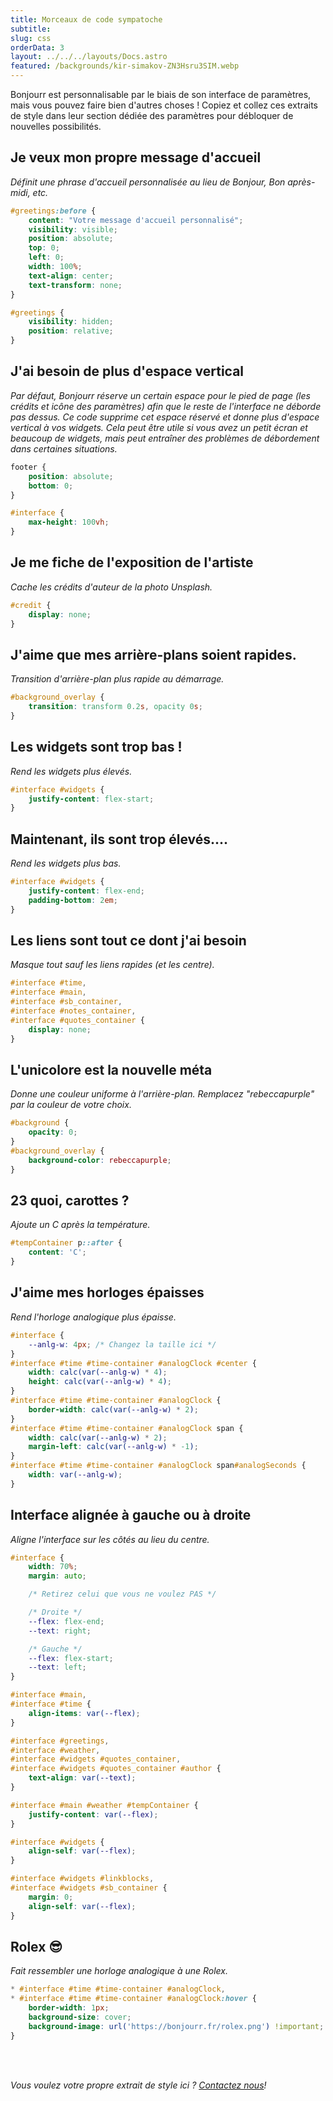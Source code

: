 ```yaml
---
title: Morceaux de code sympatoche
subtitle:
slug: css
orderData: 3
layout: ../../../layouts/Docs.astro
featured: /backgrounds/kir-simakov-ZN3Hsru3SIM.webp
---
```


Bonjourr est personnalisable par le biais de son interface de paramètres, mais vous pouvez faire bien d'autres choses ! Copiez et collez ces extraits de style dans leur section dédiée des paramètres pour débloquer de nouvelles possibilités.

## Je veux mon propre message d'accueil

_Définit une phrase d'accueil personnalisée au lieu de Bonjour, Bon après-midi, etc._

```css
#greetings:before {
	content: "Votre message d'accueil personnalisé";
	visibility: visible;
	position: absolute;
	top: 0;
	left: 0;
	width: 100%;
	text-align: center;
	text-transform: none;
}

#greetings {
	visibility: hidden;
	position: relative;
}
```

## J'ai besoin de plus d'espace vertical

_Par défaut, Bonjourr réserve un certain espace pour le pied de page (les crédits et icône des paramètres) afin que le reste de l'interface ne déborde pas dessus. Ce code supprime cet espace réservé et donne plus d'espace vertical à vos widgets. Cela peut être utile si vous avez un petit écran et beaucoup de widgets, mais peut entraîner des problèmes de débordement dans certaines situations._

```css
footer {
	position: absolute;
	bottom: 0;
}

#interface {
	max-height: 100vh;
}
```

## Je me fiche de l'exposition de l'artiste

_Cache les crédits d'auteur de la photo Unsplash._

```css
#credit {
	display: none;
}
```

## J'aime que mes arrière-plans soient rapides.

_Transition d'arrière-plan plus rapide au démarrage._

```css
#background_overlay {
	transition: transform 0.2s, opacity 0s;
}
```

## Les widgets sont trop bas !

_Rend les widgets plus élevés._

```css
#interface #widgets {
	justify-content: flex-start;
}
```

## Maintenant, ils sont trop élevés....

_Rend les widgets plus bas._

```css
#interface #widgets {
	justify-content: flex-end;
	padding-bottom: 2em;
}
```

## Les liens sont tout ce dont j'ai besoin

_Masque tout sauf les liens rapides (et les centre)._

```css
#interface #time,
#interface #main,
#interface #sb_container,
#interface #notes_container,
#interface #quotes_container {
	display: none;
}
```

## L'unicolore est la nouvelle méta

_Donne une couleur uniforme à l'arrière-plan. Remplacez "rebeccapurple" par la couleur de votre choix._

```css
#background {
	opacity: 0;
}
#background_overlay {
	background-color: rebeccapurple;
}
```

## 23 quoi, carottes ?

_Ajoute un C après la température._

```css
#tempContainer p::after {
	content: 'C';
}
```

## J'aime mes horloges épaisses

_Rend l'horloge analogique plus épaisse._

```css
#interface {
	--anlg-w: 4px; /* Changez la taille ici */
}
#interface #time #time-container #analogClock #center {
	width: calc(var(--anlg-w) * 4);
	height: calc(var(--anlg-w) * 4);
}
#interface #time #time-container #analogClock {
	border-width: calc(var(--anlg-w) * 2);
}
#interface #time #time-container #analogClock span {
	width: calc(var(--anlg-w) * 2);
	margin-left: calc(var(--anlg-w) * -1);
}
#interface #time #time-container #analogClock span#analogSeconds {
	width: var(--anlg-w);
}
```

## Interface alignée à gauche ou à droite

_Aligne l'interface sur les côtés au lieu du centre._

```css
#interface {
	width: 70%;
	margin: auto;

	/* Retirez celui que vous ne voulez PAS */

	/* Droite */
	--flex: flex-end;
	--text: right;

	/* Gauche */
	--flex: flex-start;
	--text: left;
}

#interface #main,
#interface #time {
	align-items: var(--flex);
}

#interface #greetings,
#interface #weather,
#interface #widgets #quotes_container,
#interface #widgets #quotes_container #author {
	text-align: var(--text);
}

#interface #main #weather #tempContainer {
	justify-content: var(--flex);
}

#interface #widgets {
	align-self: var(--flex);
}

#interface #widgets #linkblocks,
#interface #widgets #sb_container {
	margin: 0;
	align-self: var(--flex);
}
```

## Rolex 😎

_Fait ressembler une horloge analogique à une Rolex._

```css
* #interface #time #time-container #analogClock,
* #interface #time #time-container #analogClock:hover {
	border-width: 1px;
	background-size: cover;
	background-image: url('https://bonjourr.fr/rolex.png') !important;
}
```

<br><br>

_Vous voulez votre propre extrait de style ici ? [Contactez nous](/#further)!_
